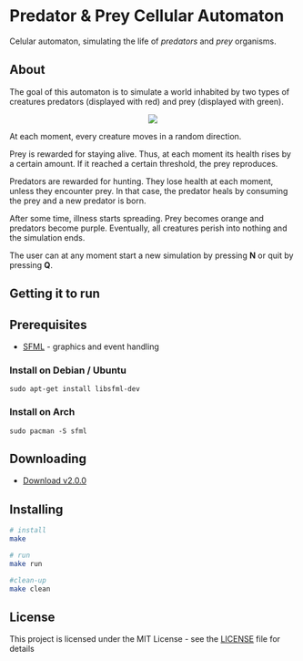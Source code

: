 # Predator & Prey Cellular Automaton

Celular automaton, simulating the life of *predators* and *prey* organisms.

## About

The goal of this automaton is to simulate a world inhabited by two types of creatures predators (displayed with red) and prey (displayed with green).

<p align="center">
  <img src="./screeshots/demo.gif">
</p>

At each moment, every creature moves in a random direction.

Prey is rewarded for staying alive. Thus, at each moment its health rises by a certain amount. If it reached a certain threshold, the prey reproduces.

Predators are rewarded for hunting. They lose health at each moment, unless they encounter prey. In that case, the predator heals by consuming the prey and a new predator is born.

After some time, illness starts spreading. Prey becomes orange and predators become purple. Eventually, all creatures perish into nothing and the simulation ends. 

The user can at any moment start a new simulation by pressing **N** or quit by pressing **Q**.

## Getting it to run

## Prerequisites

* [SFML](https://www.sfml-dev.org/) - graphics and event handling

### Install on Debian / Ubuntu

`sudo apt-get install libsfml-dev`

### Install on Arch

`sudo pacman -S sfml`

## Downloading

* [Download v2.0.0](https://github.com/Stefan-Radu/Predator-and-Prey/releases/tag/v2.0.0)

## Installing 

``` bash
# install
make

# run
make run

#clean-up
make clean
```

## License

This project is licensed under the MIT License - see the [LICENSE](./LICENSE) file for details
